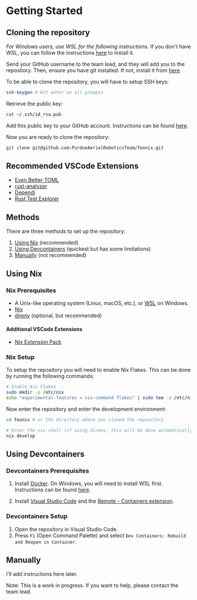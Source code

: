 # Getting Started

## Cloning the repository

*For Windows users, use WSL for the following instructions.* If you don't have
WSL, you can follow the instructions
[here](https://learn.microsoft.com/en-us/windows/wsl/install) to install it.

Send your GitHub username to the team lead, and they will add you to the
repository. Then, ensure you have git installed. If not, install it from
[here](https://git-scm.com/downloads).

To be able to clone the repository, you will have to setup SSH keys:

```bash
ssh-keygen # Hit enter on all prompts
```

Retrieve the public key:

```bash
cat ~/.ssh/id_rsa.pub
```

Add this public key to your GitHub account. Instructions can be found
[here](https://docs.github.com/en/authentication/connecting-to-github-with-ssh/adding-a-new-ssh-key-to-your-github-account).

Now you are ready to clone the repository:

```bash
git clone git@github.com:PurdueAerialRoboticsTeam/feonix.git
```

## Recommended VSCode Extensions

- [Even Better TOML](https://marketplace.visualstudio.com/items?itemName=tamasfe.even-better-toml)
- [rust-analyzer](https://marketplace.visualstudio.com/items?itemName=rust-lang.rust-analyzer)
- [Dependi](https://marketplace.visualstudio.com/items?itemName=fill-labs.dependi)
- [Rust Test Explorer](https://marketplace.visualstudio.com/items?itemName=swellaby.vscode-rust-test-adapter)

## Methods

There are three methods to set up the repository:

1. [Using Nix](#using-nix) (recommended)
2. [Using Devcontainers](#using-devcontainers) (quickest but has some limitations)
3. [Manually](#manually) (not recommended)

## Using Nix

### Nix Prerequisites

- A Unix-like operating system (Linux, macOS, etc.), or
[WSL](https://learn.microsoft.com/en-us/windows/wsl/install) on Windows.
- [Nix](https://nixos.org/download.html)
- [direnv](https://direnv.net/) (optional, but recommended)

#### Additional VSCode Extensions

- [Nix Extension Pack](https://marketplace.visualstudio.com/items?itemName=pinage404.nix-extension-pack)

### Nix Setup

To setup the repository you will need to enable Nix Flakes. This can be done by
running the following commands:

```bash
# Enable Nix Flakes
sudo mkdir -p /etc/nix
echo "experimental-features = nix-command flakes" | sudo tee -a /etc/nix/nix.conf
```

Now enter the repository and enter the development environment:

```bash
cd feonix # or the directory where you cloned the repository

# Enter the nix shell (if using direnv, this will be done automatically):
nix develop
```

## Using Devcontainers

### Devcontainers Prerequisites

1. Install [Docker](https://docs.docker.com/get-docker/). On Windows, you will
need to install WSL first. Instructions can be found
[here](https://learn.microsoft.com/en-us/windows/wsl/install).

2. Install [Visual Studio Code](https://code.visualstudio.com/) and the
[Remote - Containers extension](https://marketplace.visualstudio.com/items?itemName=ms-vscode-remote.remote-containers).

### Devcontainers Setup

1. Open the repository in Visual Studio Code.
2. Press `F1` (Open Command Palette) and select
`Dev Containers: Rebuild and Reopen in Container`.

## Manually

I'll add instructions here later.

Note: This is a work in progress. If you want to help, please contact the team lead.
